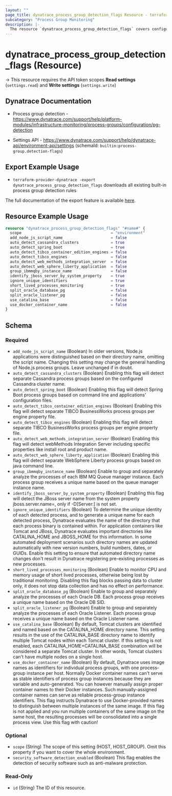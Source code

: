 ```yaml
---
layout: ""
page_title: dynatrace_process_group_detection_flags Resource - terraform-provider-dynatrace"
subcategory: "Process Group Monitoring"
description: |-
  The resource `dynatrace_process_group_detection_flags` covers configuration to enable or disable built-in process group detection rules
---
```


# dynatrace_process_group_detection_flags (Resource)

-> This resource requires the API token scopes **Read settings** (`settings.read`) and **Write settings** (`settings.write`)

## Dynatrace Documentation

- Process group detection - https://www.dynatrace.com/support/help/platform-modules/infrastructure-monitoring/process-groups/configuration/pg-detection

- Settings API - https://www.dynatrace.com/support/help/dynatrace-api/environment-api/settings (schemaId: `builtin:process-group.detection-flags`)

## Export Example Usage

- `terraform-provider-dynatrace -export dynatrace_process_group_detection_flags` downloads all existing built-in process group detection rules

The full documentation of the export feature is available [here](https://dt-url.net/h203qmc).

## Resource Example Usage

```terraform
resource "dynatrace_process_group_detection_flags" "#name#" {
  scope                                       = "environment"
  add_node_js_script_name                     = false
  auto_detect_cassandra_clusters              = true
  auto_detect_spring_boot                     = true
  auto_detect_tibco_container_edition_engines = false
  auto_detect_tibco_engines                   = false
  auto_detect_web_methods_integration_server  = false
  auto_detect_web_sphere_liberty_application  = false
  group_ibmmqby_instance_name                 = false
  identify_jboss_server_by_system_property    = true
  ignore_unique_identifiers                   = true
  short_lived_processes_monitoring            = true
  split_oracle_database_pg                    = false
  split_oracle_listener_pg                    = false
  use_catalina_base                           = false
  use_docker_container_name                   = false
}
```

<!-- schema generated by tfplugindocs -->
## Schema

### Required

- `add_node_js_script_name` (Boolean) In older versions, Node.js applications were distinguished based on their directory name, omitting the script name. Changing this setting may change the general handling of Node.js process groups. Leave unchanged if in doubt.
- `auto_detect_cassandra_clusters` (Boolean) Enabling this flag will detect separate Cassandra process groups based on the configured Cassandra cluster name.
- `auto_detect_spring_boot` (Boolean) Enabling this flag will detect Spring Boot process groups based on command line and applications' configuration files.
- `auto_detect_tibco_container_edition_engines` (Boolean) Enabling this flag will detect separate TIBCO BusinessWorks process groups per engine property file.
- `auto_detect_tibco_engines` (Boolean) Enabling this flag will detect separate TIBCO BusinessWorks process groups per engine property file.
- `auto_detect_web_methods_integration_server` (Boolean) Enabling this flag will detect webMethods Integration Server including specific properties like install root and product name.
- `auto_detect_web_sphere_liberty_application` (Boolean) Enabling this flag will detect separate WebSphere Liberty process groups based on java command line.
- `group_ibmmqby_instance_name` (Boolean) Enable to group and separately analyze the processes of each IBM MQ Queue manager instance. Each process group receives a unique name based on the queue manager instance name.
- `identify_jboss_server_by_system_property` (Boolean) Enabling this flag will detect the JBoss server name from the system property jboss.server.name=<server-name>, only if -D[Server:<server-name>] is not set.
- `ignore_unique_identifiers` (Boolean) To determine the unique identity of each detected process, and to generate a unique name for each detected process, Dynatrace evaluates the name of the directory that each process binary is contained within. For application containers like Tomcat and JBoss, Dynatrace evaluates important directories like CATALINA_HOME and JBOSS_HOME for this information. In some automated deployment scenarios such directory names are updated automatically with new version numbers, build numbers, dates, or GUIDs. Enable this setting to ensure that automated directory name changes don't result in Dynatrace registering pre-existing processes as new processes.
- `short_lived_processes_monitoring` (Boolean) Enable to monitor CPU and memory usage of short lived processes, otherwise being lost by traditional monitoring. Disabling this flag blocks passing data to cluster only, it does not stop data collection and has no effect on performance.
- `split_oracle_database_pg` (Boolean) Enable to group and separately analyze the processes of each Oracle DB. Each process group receives a unique name based on the Oracle DB SID.
- `split_oracle_listener_pg` (Boolean) Enable to group and separately analyze the processes of each Oracle Listener. Each process group receives a unique name based on the Oracle Listener name.
- `use_catalina_base` (Boolean) By default, Tomcat clusters are identified and named based on the CATALINA_HOME directory name. This setting results in the use of the CATALINA_BASE directory name to identify multiple Tomcat nodes within each Tomcat cluster. If this setting is not enabled, each CATALINA_HOME+CATALINA_BASE combination will be considered a separate Tomcat cluster. In other words, Tomcat clusters can't have multiple nodes on a single host.
- `use_docker_container_name` (Boolean) By default, Dynatrace uses image names as identifiers for individual process groups, with one process-group instance per host. Normally Docker container names can't serve as stable identifiers of process group instances because they are variable and auto-generated. You can however manually assign proper container names to their Docker instances. Such manually-assigned container names can serve as reliable process-group instance identifiers. This flag instructs Dynatrace to use Docker-provided names to distinguish between multiple instances of the same image. If this flag is not applied and you run multiple containers of the same image on the same host, the resulting processes will be consolidated into a single process view. Use this flag with caution!

### Optional

- `scope` (String) The scope of this setting (HOST, HOST_GROUP). Omit this property if you want to cover the whole environment.
- `security_software_detection_enabled` (Boolean) This flag enables the detection of security software such as anti-malware protection.

### Read-Only

- `id` (String) The ID of this resource.
 